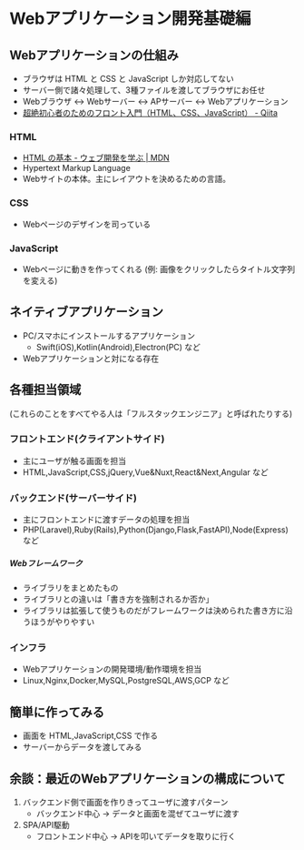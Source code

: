 # Webアプリケーション開発基礎編

## Webアプリケーションの仕組み
- ブラウザは HTML と CSS と JavaScript しか対応してない
- サーバー側で諸々処理して、3種ファイルを渡してブラウザにお任せ
- Webブラウザ ↔ Webサーバー ↔ APサーバー ↔ Webアプリケーション
- [超絶初心者のためのフロント入門（HTML、CSS、JavaScript） - Qiita](https://qiita.com/shuntaro_tamura/items/c9b2fec0f3a9f7d1e987)

### HTML
- [HTML の基本 - ウェブ開発を学ぶ | MDN](https://developer.mozilla.org/ja/docs/Learn/Getting_started_with_the_web/HTML_basics)
- Hypertext Markup Language
- Webサイトの本体。主にレイアウトを決めるための言語。

### CSS
- Webページのデザインを司っている

### JavaScript
- Webページに動きを作ってくれる
(例: 画像をクリックしたらタイトル文字列を変える)

## ネイティブアプリケーション
- PC/スマホにインストールするアプリケーション
    - Swift(iOS),Kotlin(Android),Electron(PC) など
- Webアプリケーションと対になる存在

## 各種担当領域
(これらのことをすべてやる人は「フルスタックエンジニア」と呼ばれたりする)

### フロントエンド(クライアントサイド)
- 主にユーザが触る画面を担当
- HTML,JavaScript,CSS,jQuery,Vue&Nuxt,React&Next,Angular など

### バックエンド(サーバーサイド)
- 主にフロントエンドに渡すデータの処理を担当
- PHP(Laravel),Ruby(Rails),Python(Django,Flask,FastAPI),Node(Express) など

##### Webフレームワーク
- ライブラリをまとめたもの
- ライブラリとの違いは「書き方を強制されるか否か」
- ライブラリは拡張して使うものだがフレームワークは決められた書き方に沿うほうがやりやすい

### インフラ
- Webアプリケーションの開発環境/動作環境を担当
- Linux,Nginx,Docker,MySQL,PostgreSQL,AWS,GCP など

## 簡単に作ってみる
- 画面を HTML,JavaScript,CSS で作る
- サーバーからデータを渡してみる

## 余談：最近のWebアプリケーションの構成について
1. バックエンド側で画面を作りきってユーザに渡すパターン
    - バックエンド中心 -> データと画面を混ぜてユーザに渡す
2. SPA/API駆動
    - フロントエンド中心 -> APIを叩いてデータを取りに行く
